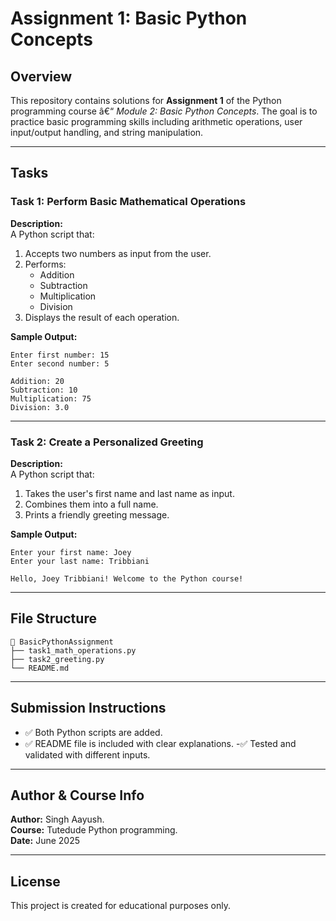 
# Assignment 1: Basic Python Concepts

## Overview

This repository contains solutions for **Assignment 1** of the Python programming course â€“ *Module 2: Basic Python Concepts*. The goal is to practice basic programming skills including arithmetic operations, user input/output handling, and string manipulation.

---

## Tasks

### Task 1: Perform Basic Mathematical Operations

**Description:**  
A Python script that:
1. Accepts two numbers as input from the user.
2. Performs:
   - Addition
   - Subtraction
   - Multiplication
   - Division
3. Displays the result of each operation.

**Sample Output:**
```
Enter first number: 15
Enter second number: 5

Addition: 20
Subtraction: 10
Multiplication: 75
Division: 3.0
```

---

###  Task 2: Create a Personalized Greeting

**Description:**  
A Python script that:
1. Takes the user's first name and last name as input.
2. Combines them into a full name.
3. Prints a friendly greeting message.

**Sample Output:**
```
Enter your first name: Joey
Enter your last name: Tribbiani

Hello, Joey Tribbiani! Welcome to the Python course!
```

---

## File Structure

```
📁 BasicPythonAssignment
├── task1_math_operations.py
├── task2_greeting.py
└── README.md
```

---

## Submission Instructions

- ✅️ Both Python scripts are added.
- ✅️ README file is included with clear explanations.
 -✅️  Tested and validated with different inputs.


---

## Author & Course Info

**Author:** Singh Aayush.            
 **Course:** Tutedude Python programming.                         
 **Date:** June 2025

---

## License

This project is created for educational purposes only.
